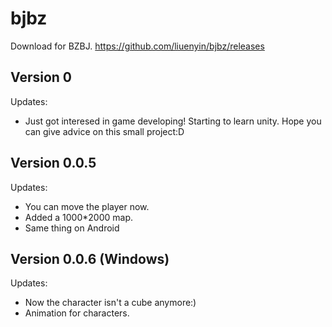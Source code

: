 # bjbz
Download for BZBJ.
https://github.com/liuenyin/bjbz/releases
## Version 0
Updates:
- Just got interesed in game developing! Starting to learn unity. Hope you can give advice on this small project:D

## Version 0.0.5
Updates:
- You can move the player now.
- Added a 1000*2000 map.
- Same thing on Android

## Version 0.0.6 (Windows)
Updates:
- Now the character isn't a cube anymore:) 
- Animation for characters.

